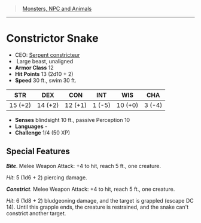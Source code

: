 ﻿> [Monsters, NPC and Animals](srd_monsters.md)

---

# Constrictor Snake

- CEO: [Serpent constricteur](hd_monsters_serpent_constricteur.md)
-  Large beast, unaligned
- **Armor Class** 12
- **Hit Points** 13 (2d10 + 2)
- **Speed** 30 ft., swim 30 ft.

|STR|DEX|CON|INT|WIS|CHA|
|---|---|---|---|---|---|
|15 (+2)|14 (+2)|12 (+1)| 1 (-5)|10 (+0)| 3 (-4)|

- **Senses** blindsight 10 ft., passive Perception 10
- **Languages** -
- **Challenge** 1/4 (50 XP)

## Special Features

**_Bite_**. Melee Weapon Attack: +4 to hit, reach 5 ft., one creature.

_Hit_: 5 (1d6 + 2) piercing damage.

**_Constrict_**. Melee Weapon Attack: +4 to hit, reach 5 ft., one creature.

_Hit_: 6 (1d8 + 2) bludgeoning damage, and the target is grappled (escape DC 14). Until this grapple ends, the creature is restrained, and the snake can't constrict another target.

